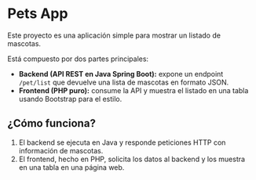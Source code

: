 # Pets App

Este proyecto es una aplicación simple para mostrar un listado de mascotas.

Está compuesto por dos partes principales:

- **Backend (API REST en Java Spring Boot):** expone un endpoint `/pet/list` que devuelve una lista de mascotas en formato JSON.
- **Frontend (PHP puro):** consume la API y muestra el listado en una tabla usando Bootstrap para el estilo.

## ¿Cómo funciona?

1. El backend se ejecuta en Java y responde peticiones HTTP con información de mascotas.
2. El frontend, hecho en PHP, solicita los datos al backend y los muestra en una tabla en una página web.


